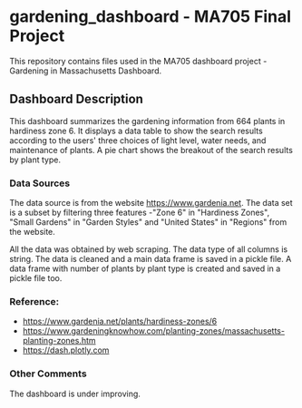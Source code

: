 # gardening_dashboard - MA705 Final Project

This repository contains files used in the MA705 dashboard project - Gardening in Massachusetts Dashboard.

## Dashboard Description

This dashboard summarizes the gardening information from 664 plants in hardiness zone 6. It displays a data table to show the search results according to the users' three choices of light level, water needs, and maintenance of plants. A pie chart shows the breakout of the search results by plant type.

### Data Sources

The data source is from the website https://www.gardenia.net. The data set is a subset by filtering three features -"Zone 6" in "Hardiness Zones", "Small Gardens" in "Garden Styles" and "United States" in "Regions" from the website.

All the data was obtained by web scraping. The data type of all columns is string. The data is cleaned and a main data frame is saved in a pickle file. A data frame with number of plants by plant type is created and saved in a pickle file too.


### Reference:
- https://www.gardenia.net/plants/hardiness-zones/6
- https://www.gardeningknowhow.com/planting-zones/massachusetts-planting-zones.htm
- https://dash.plotly.com

### Other Comments

The dashboard is under improving. 
